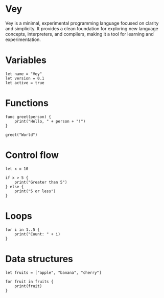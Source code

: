 # Vey
Vey is a minimal, experimental programming language focused on clarity and simplicity. It provides a clean foundation for exploring new language concepts, interpreters, and compilers, making it a tool for learning and experimentation.


# Variables

```
let name = "Vey"
let version = 0.1
let active = true
```

# Functions

```
func greet(person) {
    print("Hello, " + person + "!")
}

greet("World")
```

# Control flow

```
let x = 10

if x > 5 {
    print("Greater than 5")
} else {
    print("5 or less")
}
```

# Loops

```
for i in 1..5 {
    print("Count: " + i)
}
```

# Data structures

```
let fruits = ["apple", "banana", "cherry"]

for fruit in fruits {
    print(fruit)
}
```
